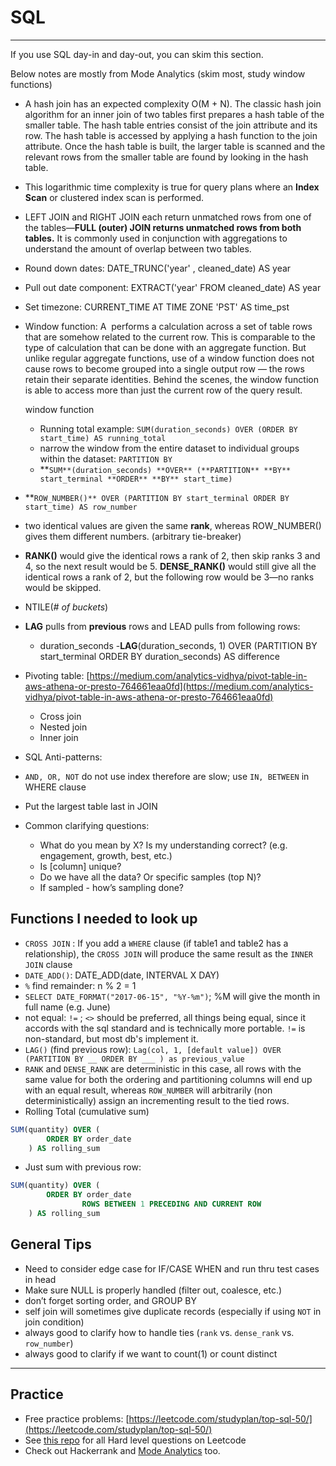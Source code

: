 # SQL

---

If you use SQL day-in and day-out, you can skim this section. 

Below notes are mostly from Mode Analytics (skim most, study window functions)

- A hash join has an expected complexity O(M + N). The classic hash join algorithm for an inner join of two tables first prepares a hash table of the smaller table. The hash table entries consist of the join attribute and its row. The hash table is accessed by applying a hash function to the join attribute. Once the hash table is built, the larger table is scanned and the relevant rows from the smaller table are found by looking in the hash table.
- This logarithmic time complexity is true for query plans where an **Index Scan** or clustered index scan is performed.
- LEFT JOIN and RIGHT JOIN each return unmatched rows from one of the tables—**FULL (outer) JOIN returns unmatched rows from both tables.** It is commonly used in conjunction with aggregations to understand the amount of overlap between two tables.
- Round down dates: DATE_TRUNC('year' , cleaned_date) AS year
- Pull out date component: EXTRACT('year' FROM cleaned_date) AS year
- Set timezone: CURRENT_TIME AT TIME ZONE 'PST' AS time_pst
- Window function: A  performs a calculation across a set of table rows that are somehow related to the current row. This is comparable to the type of calculation that can be done with an aggregate function. But unlike regular aggregate functions, use of a window function does not cause rows to become grouped into a single output row — the rows retain their separate identities. Behind the scenes, the window function is able to access more than just the current row of the query result.
    
    window function
    
    - Running total example: `SUM(duration_seconds) OVER (ORDER BY start_time) AS running_total`
    - narrow the window from the entire dataset to individual groups within the dataset: `PARTITION BY`
    - **`SUM**(duration_seconds) **OVER** (**PARTITION** **BY** start_terminal **ORDER** **BY** start_time)`
- **`ROW_NUMBER()** OVER (PARTITION BY start_terminal ORDER BY start_time) AS row_number`
- two identical values are given the same **rank**, whereas ROW_NUMBER() gives them different numbers. (arbitrary tie-breaker)
- **RANK()** would give the identical rows a rank of 2, then skip ranks 3 and 4, so the next result would be 5. **DENSE_RANK()** would still give all the identical rows a rank of 2, but the following row would be 3—no ranks would be skipped.
- NTILE(*# of buckets*)
- **LAG** pulls from **previous** rows and LEAD pulls from following rows:
    - duration_seconds -**LAG**(duration_seconds, 1) OVER (PARTITION BY start_terminal ORDER BY duration_seconds) AS difference
- Pivoting table: [https://medium.com/analytics-vidhya/pivot-table-in-aws-athena-or-presto-764661eaa0fd](https://medium.com/analytics-vidhya/pivot-table-in-aws-athena-or-presto-764661eaa0fd)
    - Cross join
    - Nested join
    - Inner join
- SQL Anti-patterns:
- `AND, OR, NOT` do not use index therefore are slow; use `IN, BETWEEN` in WHERE clause
- Put the largest table last in JOIN
- Common clarifying questions:
    - What do you mean by X? Is my understanding correct? (e.g. engagement, growth, best, etc.)
    - Is [column] unique?
    - Do we have all the data? Or specific samples (top N)?
    - If sampled - how’s sampling done?
    

## Functions I needed to look up

- `CROSS JOIN` : If you add a `WHERE` clause (if table1 and table2 has a relationship), the `CROSS JOIN` will produce the same result as the `INNER JOIN` clause
- `DATE_ADD()`: DATE_ADD(date, INTERVAL X DAY)
- `%` find remainder: n % 2 = 1
- `SELECT DATE_FORMAT("2017-06-15", "%Y-%m")`; %M will give the month in full name (e.g. June)
- not equal: `!=`  ; `<>` should be preferred, all things being equal, since it accords with the sql standard and is technically more portable. `!=` is non-standard, but most db's implement it.
- `LAG()` (find previous row): `Lag(col, 1, [default value]) OVER (PARTITION BY __ ORDER BY ___ ) as previous_value`
- `RANK` and `DENSE_RANK` are deterministic in this case, all rows with the same value for both the ordering and partitioning columns will end up with an equal result, whereas `ROW_NUMBER` will arbitrarily (non deterministically) assign an incrementing result to the tied rows.
- Rolling Total (cumulative sum)

```sql
SUM(quantity) OVER (
        ORDER BY order_date
    ) AS rolling_sum
```

- Just sum with previous row:

```sql
SUM(quantity) OVER (
        ORDER BY order_date
				ROWS BETWEEN 1 PRECEDING AND CURRENT ROW
    ) AS rolling_sum
```

## General Tips

- Need to consider edge case for IF/CASE WHEN and run thru test cases in head
- Make sure NULL is properly handled (filter out, coalesce, etc.)
- don’t forget sorting order, and GROUP BY
- self join will sometimes give duplicate records (especially if using `NOT` in join condition)
- always good to clarify how to handle ties (`rank` vs. `dense_rank` vs. `row_number`)
- always good to clarify if we want to count(1) or count distinct

---
## Practice
- Free practice problems: [https://leetcode.com/studyplan/top-sql-50/](https://leetcode.com/studyplan/top-sql-50/) 
- See [this repo](https://github.com/mrinal1704/SQL-Leetcode-Challenge/tree/master/Hard) for all Hard level questions on Leetcode
- Check out Hackerrank and [Mode Analytics](https://mode.com/sql-tutorial/sql-window-functions/) too. 
